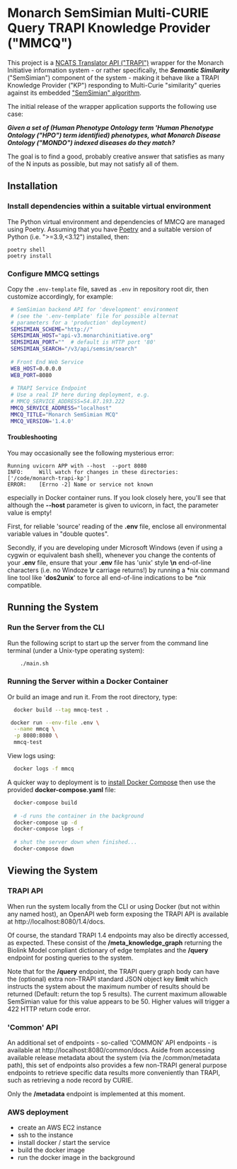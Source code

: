 # Monarch SemSimian Multi-CURIE Query TRAPI Knowledge Provider ("MMCQ")

This project is a [NCATS Translator API ("TRAPI")](https://github.com/NCATSTranslator/ReasonerAPI) wrapper for the Monarch Initiative information system - or rather specifically, the **_Semantic Similarity_** ("SemSimian") component of the system - making it behave like a TRAPI Knowledge Provider ("KP") responding  to Multi-Curie "similarity" queries against its embedded ["SemSimian" algorithm](https://github.com/monarch-initiative/semsimian).

The initial release of the wrapper application supports the following use case:

_**Given a set of (Human Phenotype Ontology term 'Human Phenotype Ontology ("HPO") term identified) phenotypes, what Monarch Disease Ontology ("MONDO") indexed diseases do they match?**_

The goal is to find a good, probably creative answer that satisfies as many of the N inputs as possible, but may not satisfy all of them.

## Installation

### Install dependencies within a suitable virtual environment

The Python virtual environment and dependencies of MMCQ are managed using Poetry. Assuming that you have [Poetry](https://python-poetry.org/docs/) and a suitable version of Python (i.e. ">=3.9,<3.12") installed, then:

    poetry shell
    poetry install
 
### Configure MMCQ settings
   
   Copy the `.env-template` file, saved as `.env` in repository root dir, then customize accordingly, for example:
   
   ```bash
    # SemSimian backend API for 'development' environment 
    # (see the '.env-template' file for possible alternat
    # parameters for a 'production' deployment)
    SEMSIMIAN_SCHEME="http://"
    SEMSIMIAN_HOST="api-v3.monarchinitiative.org"
    SEMSIMIAN_PORT=""  # default is HTTP port '80'
    SEMSIMIAN_SEARCH="/v3/api/semsim/search"
    
    # Front End Web Service
    WEB_HOST=0.0.0.0
    WEB_PORT=8080
    
    # TRAPI Service Endpoint
    # Use a real IP here during deployment, e.g.
    # MMCQ_SERVICE_ADDRESS=54.87.193.222
    MMCQ_SERVICE_ADDRESS="localhost"
    MMCQ_TITLE="Monarch SemSimian MCQ"
    MMCQ_VERSION='1.4.0'
   ```

#### Troubleshooting

You may occasionally see the following mysterious error: 

```
Running uvicorn APP with --host  --port 8080
INFO:     Will watch for changes in these directories: ['/code/monarch-trapi-kp']
ERROR:    [Errno -2] Name or service not known
```

especially in Docker container runs.  If you look closely here, you'll see that although 
the **--host** parameter is given to uvicorn, in fact, the parameter value is empty!

First, for reliable 'source' reading of the **.env** file, enclose all environmental variable 
values in "double quotes".   

Secondly, if you are developing under Microsoft Windows (even if using a cygwin or equivalent
bash shell), whenever you change the contents of your **.env** file,  ensure that your **.env** file has 
'unix' style **\n** end-of-line characters (i.e. no Windoze **\r** carriage returns!) by running a *nix 
command line tool like '**dos2unix**' to force all end-of-line indications to be _*nix_ compatible.

## Running the System

### Run the Server from the CLI

Run the following script to start up the server from the command line terminal (under a Unix-type operating system):

  ```bash
      ./main.sh
  ```

### Running the Server within a Docker Container

   Or build an image and run it. From the root directory, type:
  
  ```bash
    docker build --tag mmcq-test .
  ```
  
  ```bash
   docker run --env-file .env \
    --name mmcq \
    -p 8080:8080 \
    mmcq-test
  ```

View logs using:

  ```bash
    docker logs -f mmcq
  ```

A quicker way to deployment is to [install Docker Compose](https://docs.docker.com/compose/install/) then use the provided **docker-compose.yaml** file:

  ```bash
    docker-compose build
    
    # -d runs the container in the background
    docker-compose up -d
    docker-compose logs -f
    
    # shut the server down when finished...
    docker-compose down
  ```

## Viewing the System

### TRAPI API

When run the system locally from the CLI or using Docker (but not within any named host), an OpenAPI web form exposing the TRAPI API is available at http://localhost:8080/1.4/docs.  

Of course, the standard TRAPI 1.4 endpoints may also be directly accessed, as expected. These consist of the **/meta_knowledge_graph** returning the Biolink Model compliant dictionary of edge templates and the **/query** endpoint for posting queries to the system.

Note that for the **/query** endpoint, the TRAPI query graph body can have the (optional) extra non-TRAPI standard JSON object key **limit** which instructs the system about the maximum number of results should be returned (Default: return the top 5 results). The current maximum allowable SemSimian value for this value appears to be 50. Higher values will trigger a 422 HTTP return code error.

### 'Common' API

An additional set of endpoints - so-called 'COMMON' API endpoints - is available at http://localhost:8080/common/docs.  Aside from accessing available release metadata about the system (via the /common/metadata path), this set of endpoints also provides a few non-TRAPI general purpose endpoints to retrieve specific data results more conveniently than TRAPI, such as retrieving a node record by CURIE.

Only the **/metadata** endpoint is implemented at this moment.


### AWS deployment

- create an AWS EC2 instance
- ssh to the instance
- install docker / start the service
- build the docker image
- run the docker image in the background
